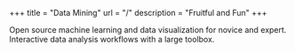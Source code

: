 +++
title = "Data Mining"
url = "/"
description = "Fruitful and Fun"
+++

Open source machine learning and data visualization for novice and expert. Interactive data analysis workflows with a large toolbox.